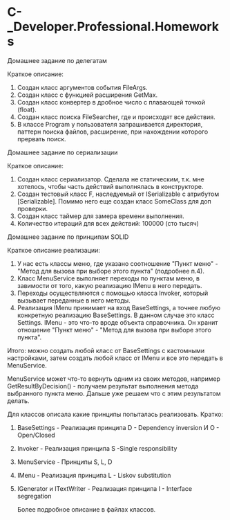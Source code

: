 # C-_Developer.Professional.Homeworks

Домашнее задание по делегатам

Краткое описание:
1. Создан класс аргументов события FileArgs.
2. Создан класс с функцией расширения GetMax.
3. Создан класс конвертер в дробное число с плавающей точкой (float).
4. Создан класс поиска FileSearcher, где и происходят все действия.
5. В классе Program у пользователя запрашивается директория, паттерн поиска файлов, расширение, при нахождении которого прервать поиск.

Домашнее задание по сериализации

Краткое описание:
1. Создан класс сериализатор. Сделала не статическим, т.к. мне хотелось, чтобы часть действий выполнялась в конструкторе.
2. Создан тестовый класс F, наследуемый от ISerializable с атрибутом [Serializable]. Помимо него еще создан класс SomeClass для доп проверки.
3. Создан класс таймер для замера времени выполнения.
4. Количество итераций для всех действий: 100000 (сто тысяч)

Домашнее задание по принципам SOLID
  
  Краткое описание реализации:
  1. У нас есть классы меню, где указано соотношение "Пункт меню" - "Метод для вызова при выборе этого пункта" (подробнее п.4).
  2. Класс MenuService выполняет переходы по пунктам меню, в завимости от того, какую реализацию IMenu в него передать.
  3. Переходы осуществляются с помощью класса Invoker, который вызывает переданные в него методы.
  4. Реализация IMenu принимает на вход BaseSettings, а точнее любую конкретную реализацию BaseSettings. В данном случае это класс Settings.
     IMenu - это что-то вроде объекта справочника. Он хранит отношение "Пункт меню" - "Метод для вызова при выборе этого пункта".
  
  Итого: можно создать любой класс от BaseSettings с кастомными настройками, затем создать любой класс от IMenu и все это передать в MenuService.

  MenuService может что-то вернуть одним из своих методов, например GetResultByDecision() - получаем результат выполнения метода выбранного пункта меню. Дальше уже решаем что с этим результатом делать.

  Для классов описала какие принципы попыталась реализовать.
  Кратко: 
  1. BaseSettings - Реализация принципа D - Dependency inversion И O - Open/Closed
  2. Invoker - Реализация принципа S -Single responsibility
  3. MenuService - Принципы S, L, D
  4. IMenu - Реализация принципа L - Liskov substitution
  5. IGenerator и ITextWriter - Реализация принципа I - Interface segregation

     Более подробное описание в файлах классов.
     
